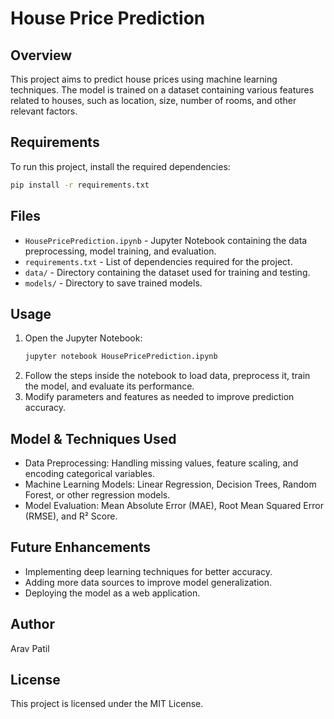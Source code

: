 # House Price Prediction

## Overview
This project aims to predict house prices using machine learning techniques. The model is trained on a dataset containing various features related to houses, such as location, size, number of rooms, and other relevant factors.

## Requirements
To run this project, install the required dependencies:
```bash
pip install -r requirements.txt
```

## Files
- `HousePricePrediction.ipynb` - Jupyter Notebook containing the data preprocessing, model training, and evaluation.
- `requirements.txt` - List of dependencies required for the project.
- `data/` - Directory containing the dataset used for training and testing.
- `models/` - Directory to save trained models.

## Usage
1. Open the Jupyter Notebook:
   ```bash
   jupyter notebook HousePricePrediction.ipynb
   ```
2. Follow the steps inside the notebook to load data, preprocess it, train the model, and evaluate its performance.
3. Modify parameters and features as needed to improve prediction accuracy.

## Model & Techniques Used
- Data Preprocessing: Handling missing values, feature scaling, and encoding categorical variables.
- Machine Learning Models: Linear Regression, Decision Trees, Random Forest, or other regression models.
- Model Evaluation: Mean Absolute Error (MAE), Root Mean Squared Error (RMSE), and R² Score.

## Future Enhancements
- Implementing deep learning techniques for better accuracy.
- Adding more data sources to improve model generalization.
- Deploying the model as a web application.

## Author
Arav Patil

## License
This project is licensed under the MIT License.

